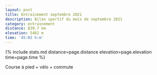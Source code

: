 ```yaml
---
layout: post
title: Entrainement septembre 2021
description: Bilan sportif du mois de septembre 2021
category: entrainement
distance: 839.7 km
elevation: 5462 m
time: '45:02 h:m'
---
```


{%
  include stats.md
  distance=page.distance
  elevation=page.elevation
  time=page.time
%}

Course à pied + vélo + commute

<!--
vim:spell spelllang=fr
-->
